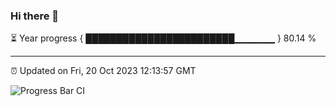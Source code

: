### Hi there 👋

⏳ Year progress { ████████████████████████▁▁▁▁▁▁ } 80.14 %

---

⏰ Updated on Fri, 20 Oct 2023 12:13:57 GMT

![Progress Bar CI](https://github.com/Shyam-Makwana/GitHub-Actions-Demo/workflows/Progress%20Bar%20CI/badge.svg)
